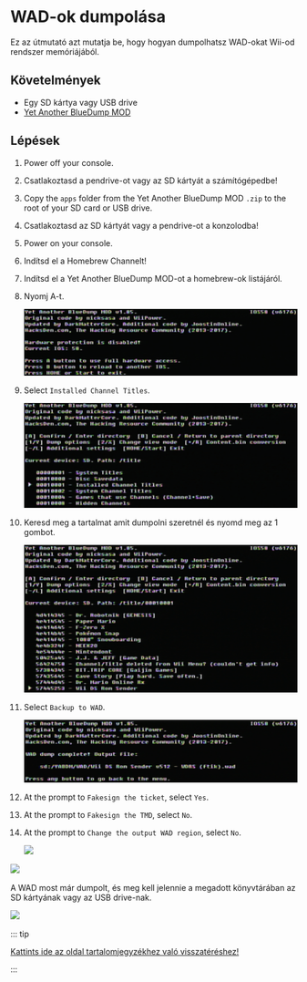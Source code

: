 # WAD-ok dumpolása

Ez az útmutató azt mutatja be, hogy hogyan dumpolhatsz WAD-okat Wii-od rendszer memóriájából.

## Követelmények

- Egy SD kártya vagy USB drive
- [Yet Another BlueDump MOD](https://oscwii.org/library/app/Yet-Another-BlueDump-Mod)

## Lépések

1. Power off your console.

2. Csatlakoztasd a pendrive-ot vagy az SD kártyát a számítógépedbe!

3. Copy the `apps` folder from the Yet Another BlueDump MOD `.zip` to the root of your SD card or USB drive.

4. Csatlakoztasd az SD kártyát vagy a pendrive-ot a konzolodba!

5. Power on your console.

6. Indítsd el a Homebrew Channelt!

7. Indítsd el a Yet Another BlueDump MOD-ot a homebrew-ok listájáról.

8. Nyomj A-t.

   ![](/images/homebrew/DumpWADS/1.png)

9. Select `Installed Channel Titles`.

   ![](/images/homebrew/DumpWADS/2.png)

10. Keresd meg a tartalmat amit dumpolni szeretnél és nyomd meg az 1 gombot.

    ![](/images/homebrew/DumpWADS/3.png)

11. Select `Backup to WAD`.

    ![](/images/homebrew/DumpWADS/4.png)

12. At the prompt to `Fakesign the ticket`, select `Yes`.

13. At the prompt to `Fakesign the TMD`, select `No`.

14. At the prompt to `Change the output WAD region`, select `No`.

    ![](/images/homebrew/DumpWADS/5.png)

![](/images/homebrew/DumpWADS/6.png)

A WAD most már dumpolt, és meg kell jelennie a megadott könyvtárában az SD kártyának vagy az USB drive-nak.

![](/images/homebrew/DumpWADS/7.png)

::: tip

[Kattints ide az oldal tartalomjegyzékhez való visszatéréshez!](site-navigation)

:::
